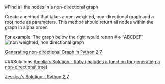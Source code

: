 #Find all the nodes in a non-directional graph

Create a method that takes a non-weighted, non-directional graph and a root node as parameters. This method should return all nodes within the graph in alpha order.

For example: The graph below the right would return #=> “ABCDEF”   
![non weighted, non directional graph](http://www.eitnotes.com/wp-content/uploads/2014/02/7-300x225.jpg)

[Generating non-directional Graph in Python 2.7](https://github.com/chatasweetie/Algorithms-Whiteboarding/tree/master/questions/graph_find_all_nodes/solution/nondirectionalgraph.py)


###Solutions
[Amelia's Solution - Ruby (includes a function for generating a non-directional tree)](https://github.com/adowns01/Intro-to-Whiteboarding-DBC/blob/master/solutions/find_all_nodes_non_directional_amelia.rb)

[Jessica's Solution - Python 2.7](https://github.com/chatasweetie/Algorithms-Whiteboarding/tree/master/questions/graph_find_all_nodes/solution/graph_find_all_nodes.py)

